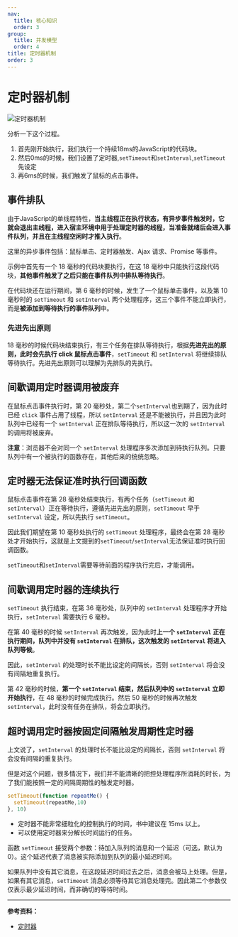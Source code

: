 ```yaml
---
nav:
  title: 核心知识
  order: 3
group:
  title: 并发模型
  order: 4
title: 定时器机制
order: 3
---
```

# 定时器机制

![定时器机制](https://tsejx.github.io/javascript-guidebook/static/timer.5c5efc92.png)

分析一下这个过程。

1. 首先刚开始执行，我们执行一个持续18ms的JavaScript的代码块。
2. 然后0ms的时候，我们设置了定时器,`setTimeout`和`setInterval`,`setTimeout`先设定
3. 再6ms的时候，我们触发了鼠标的点击事件。

## 事件排队

由于JavaScript的单线程特性，**当主线程正在执行状态，有异步事件触发时，它就会退出主线程，进入宿主环境中用于处理定时器的线程，当准备就绪后会进入事件队列，并且在主线程空闲时才推入执行**。

这里的异步事件包括：鼠标单击、定时器触发、Ajax 请求、Promise 等事件。

示例中首先有一个 18 毫秒的代码块要执行，在这 18 毫秒中只能执行这段代码块，**其他事件触发了之后只能在事件队列中排队等待执行**。

在代码块还在运行期间，第 6 毫秒的时候，发生了一个鼠标单击事件，以及第 10 毫秒时的 `setTimeout` 和 `setInterval` 两个处理程序，这三个事件不能立即执行，而是**被添加到等待执行的事件队列**中。

### 先进先出原则

18 毫秒的时候代码块结束执行，有三个任务在排队等待执行，根据**先进先出的原则，此时会先执行 click 鼠标点击事件**，`setTimeout` 和 `setInterval` 将继续排队等待执行。先进先出原则可以理解为先排队的先执行。

## 间歇调用定时器调用被废弃

在鼠标点击事件执行时，第 20 毫秒处，第二个`setInterval`也到期了，因为此时已经 `click` 事件占用了线程，所以 `setInterval` 还是不能被执行，并且因为此时队列中已经有一个 `setInterval` 正在排队等待执行，所以这一次的 `setInterval` 的调用将被废弃。

**注意**：浏览器不会对同一个 `setInterval` 处理程序多次添加到待执行队列。只要队列中有一个被执行的函数存在，其他后来的统统忽略。

## 定时器无法保证准时执行回调函数

鼠标点击事件在第 28 毫秒处结束执行，有两个任务（`setTimeout` 和 `setInterval`）正在等待执行，遵循先进先出的原则，`setTimeout` 早于 `setInterval` 设定，所以先执行 `setTimeout`。

因此我们期望在第 10 毫秒处执行的 `setTimeout` 处理程序，最终会在第 28 毫秒处才开始执行，这就是上文提到的`setTimeout`/`setInterval`无法保证准时执行回调函数。

`setTimeout`和`setInterval`需要等待前面的程序执行完后，才能调用。

## 间歇调用定时器的连续执行

`setTimeout` 执行结束，在第 36 毫秒处，队列中的 `setInterval` 处理程序才开始执行，`setInterval` 需要执行 6 毫秒。

在第 40 毫秒的时候 `setInterval` 再次触发，因为此时**上一个 `setInterval` 正在执行期间，队列中并没有 `setInterval` 在排队，这次触发的 `setInterval` 将进入队列等候**。

因此，`setInterval` 的处理时长不能比设定的间隔长，否则 `setInterval` 将会没有间隔地重复执行。

第 42 毫秒的时候，**第一个 `setInterval` 结束，然后队列中的 `setInterval` 立即开始执行**，在 48 毫秒的时候完成执行。然后 50 毫秒的时候再次触发 `setInterval`，此时没有任务在排队，将会立即执行。

## 超时调用定时器按固定间隔触发周期性定时器

上文说了，`setInterval` 的处理时长不能比设定的间隔长，否则 `setInterval` 将会没有间隔的重复执行。

但是对这个问题，很多情况下，我们并不能清晰的把控处理程序所消耗的时长，为了我们能按照一定的间隔周期性的触发定时器。

```js
setTimeout(function repeatMe() {
  setTimeout(repeatMe,10)
}, 10)
```

- 定时器不能非常细粒化的控制执行的时间，书中建议在 15ms 以上。
- 可以使用定时器来分解长时间运行的任务。

函数 `setTimeout` 接受两个参数：待加入队列的消息和一个延迟（可选，默认为 0）。这个延迟代表了消息被实际添加到队列的最小延迟时间。

如果队列中没有其它消息，在这段延迟时间过去之后，消息会被马上处理。但是，如果有其它消息，`setTimeout` 消息必须等待其它消息处理完。因此第二个参数仅仅表示最少延迟时间，而非确切的等待时间。

---

**参考资料：**

- [定时器](https://tsejx.github.io/javascript-guidebook/core-modules/executable-code-and-execution-contexts/concurrency-model/timers-mechanism)
